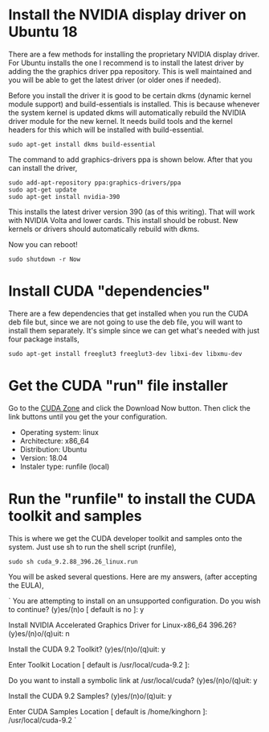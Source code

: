 # Install the NVIDIA display driver on Ubuntu 18

There are a few methods for installing the proprietary NVIDIA display driver. 
For Ubuntu installs the one I recommend is to install the latest driver by adding the the graphics driver ppa repository.
This is well maintained and you will be able to get the latest driver (or older ones if needed).

Before you install the driver it is good to be certain dkms (dynamic kernel module support) and build-essentials is installed. This is because whenever the system kernel is updated dkms will automatically rebuild the NVIDIA driver module for the new kernel. It needs build tools and the kernel headers for this which will be installed with build-essential.

```
sudo apt-get install dkms build-essential
```

The command to add graphics-drivers ppa is shown below. After that you can install the driver,


```
sudo add-apt-repository ppa:graphics-drivers/ppa
sudo apt-get update
sudo apt-get install nvidia-390
```

This installs the latest driver version 390 (as of this writing). That will work with NVIDIA Volta and lower cards.
This install should be robust. New kernels or drivers should automatically rebuild with dkms.

Now you can reboot!

```
sudo shutdown -r Now
```


# Install CUDA "dependencies"

There are a few dependencies that get installed when you run the CUDA deb file but, since we are not going to use the deb file, you will want to install them separately. It's simple since we can get what's needed with just four package installs,

```
sudo apt-get install freeglut3 freeglut3-dev libxi-dev libxmu-dev
```

# Get the CUDA "run" file installer

Go to the [CUDA Zone](https://developer.nvidia.com/cuda-zone) and click the Download Now button. 
Then click the link buttons until you get the your configuration.
* Operating system: linux
* Architecture: x86_64
* Distribution: Ubuntu
* Version: 18.04
* Instaler type: runfile (local)



# Run the "runfile" to install the CUDA toolkit and samples

This is where we get the CUDA developer toolkit and samples onto the system. Just use sh to run the shell script (runfile),
```
sudo sh cuda_9.2.88_396.26_linux.run
```

You will be asked several questions. Here are my answers, (after accepting the EULA),

`
You are attempting to install on an unsupported configuration. Do you wish to continue?
(y)es/(n)o [ default is no ]: y

Install NVIDIA Accelerated Graphics Driver for Linux-x86_64 396.26?
(y)es/(n)o/(q)uit: n

Install the CUDA 9.2 Toolkit?
(y)es/(n)o/(q)uit: y

Enter Toolkit Location
 [ default is /usr/local/cuda-9.2 ]:

Do you want to install a symbolic link at /usr/local/cuda?
(y)es/(n)o/(q)uit: y

Install the CUDA 9.2 Samples?
(y)es/(n)o/(q)uit: y

Enter CUDA Samples Location
 [ default is /home/kinghorn ]: /usr/local/cuda-9.2
 `
 
 
